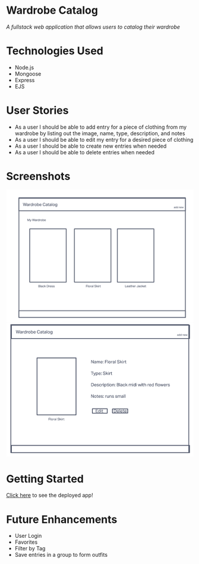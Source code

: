 # Wardrobe Catalog
*A fullstack web application that allows users to catalog their wardrobe*

# Technologies Used
* Node.js
* Mongoose
* Express
* EJS

# User Stories
* As a user I should be able to add entry for a piece of clothing from my wardrobe by listing out the image, name, type, description, and notes
* As a user I should be able to edit my entry for a desired piece of clothing
* As a user I should be able to create new entries when needed
* As a user I should be able to delete entries when needed


# Screenshots
![ScreenShot](/Images/project2homePageWireFrame.png)
![ScreenShot](/Images/project2showPageWireFrame.png)


# Getting Started
[Click here](www.google.com) to see the deployed app!

# Future Enhancements
* User Login
* Favorites
* Filter by Tag
* Save entries in a group to form outfits